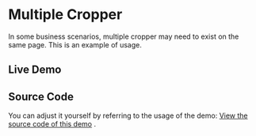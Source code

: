 # Multiple Cropper

In some business scenarios, multiple cropper may need to exist on the same page. This is an example of usage.

## Live Demo

<MultipleCropper />

## Source Code

You can adjust it yourself by referring to the usage of the demo: [View the source code of this demo](https://github.com/chengpeiquan/vue-picture-cropper/tree/main/docs/components/MultipleCropper.vue) .

<script setup lang="ts">
import MultipleCropper from './components/MultipleCropper.vue'
</script>

